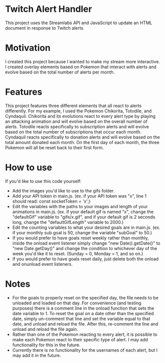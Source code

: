 # Twitch Alert Handler
This project uses the Streamlabs API and JavaScript to update an HTML document in response to Twitch alerts.

# Motivation
I created this project because I wanted to make my stream more interactive. I created overlay elements based on Pokemon that interact with alerts and evolve based on the total number of alerts per month.

# Features
This project features three different elements that all react to alerts differently. For my example, I used the Pokemon Chikorita, Totodile, and Cyndaquil. Chikorita and its evolutions react to every alert type by playing an attacking animation and will evolve based on the overall number of alerts. Totodile reacts specifically to subscription alerts and will evolve based on the total number of subscriptions that occur each month. Cyndaquil reacts specifically to donation alerts and will evolve based on the total amount donated each month. On the first day of each month, the three Pokemon will all be reset back to their first form.


# How to use
If you'd like to use this code yourself:
- Add the images you'd like to use to the gifs folder.
- Add your API token in main.js. (ex. if your API token was "x", line 1 should read: const socketToken = 'x';)
- Edit the variables with the paths to your images and length of your animations in main.js. (ex. if your default gif is named "x", change the "defaultGif" variable to "gifs/x.gif", and if your default gif is 2 seconds long, change the "defaultGifLength" variable to 2000.)
- Edit the counting variables to what your desired goals are in main.js. (ex. if your monthly sub goal is 50, change the variable "subGoal" to 50.)
- If you would prefer to have goals reset weekly rather than monthly, inside the onload event listener simply change "new Date().getDate()" to "new Date.getDay()" and change the condition to whichever day of the week you'd like it to reset. (Sunday = 0, Monday = 1, and so on.)
- If you would prefer to have goals reset daily, just delete both the onload and onunload event listeners.

# Notes
- For the goals to properly reset on the specified day, the file needs to be unloaded and loaded on that day.
  For convenience (and testing purposes) there is a comment line in the onload function that sets the date variable to 1.
  To reset the goal on a date other than the specified date, simply un-comment that line and set the variable equal to that date, and unload and reload the file.
  After this, re-comment the line and unload and reload the file again.
- Rather than one of the Pokemon reacting to every alert, it is possible to make each Pokemon react to their specific type of alert. I may add functionality for this in the future.
- Currently there is no functionality for the usernames of each alert, but I may add it in the future.
